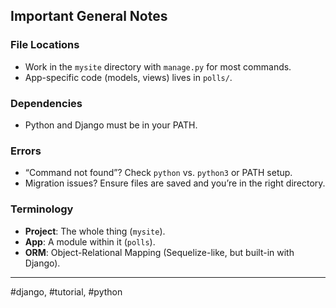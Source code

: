 ## Important General Notes

### File Locations
- Work in the `mysite` directory with `manage.py` for most commands.
- App-specific code (models, views) lives in `polls/`.

### Dependencies
- Python and Django must be in your PATH.

### Errors
- “Command not found”? Check `python` vs. `python3` or PATH setup.
- Migration issues? Ensure files are saved and you’re in the right directory.

### Terminology
- **Project**: The whole thing (`mysite`).
- **App**: A module within it (`polls`).
- **ORM**: Object-Relational Mapping (Sequelize-like, but built-in with Django).

---

#django, #tutorial, #python